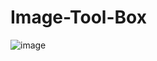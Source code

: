 # Image-Tool-Box
![image](https://user-images.githubusercontent.com/76129033/178851161-de2db53d-4d55-4c88-b2f1-0ab2508135b2.png)
